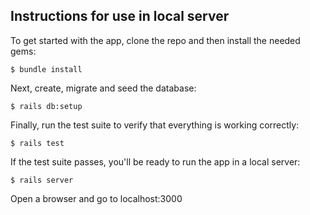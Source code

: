 ## Instructions for use in local server

To get started with the app, clone the repo and then install the needed gems:

```
$ bundle install
```

Next, create, migrate and seed the database:

```
$ rails db:setup
```

Finally, run the test suite to verify that everything is working correctly:

```
$ rails test
```

If the test suite passes, you'll be ready to run the app in a local server:

```
$ rails server
```

Open a browser and go to localhost:3000

